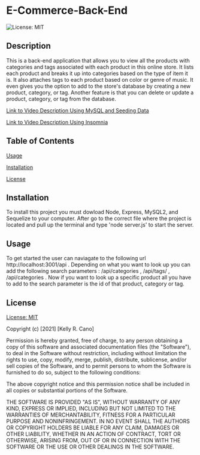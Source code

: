 # E-Commerce-Back-End

![License: MIT](https://img.shields.io/badge/License-MIT-success.svg)

## Description

This is a back-end application that allows you to view all the products with categories and tags associated with each product in this online store. It lists each product and breaks it up into categories based on the type of item it is. It also attaches tags to each product based on color or genre of music. It even gives you the option to add to the store's database by creating a new product, category, or tag. Another feature is that you can delete or update a product, category, or tag from the database.

[Link to Video Description Using MySQL and Seeding Data](https://drive.google.com/file/d/1lt_lFhGcg6q36dQv2SeB3kV-hIE6h9MJ/view) 

[Link to Video Description Using Insomnia](https://drive.google.com/file/d/1XFH8WalbSPbIrCKhAijjnpICk15YUcDq/view)

## Table of Contents

[Usage](#usage)

[Installation](#installation)

[License](#License)

## Installation

To install this project you must dowload Node, Express, MySQL2, and Sequelize to your computer. After go to the correct file where the project is located and pull up the terminal and type 'node server.js' to start the server.

## Usage

To get started the user can naviagate to the following url http://localhost:3001/api . Depending on what you want to look up you can add the following search parameters : /api/categories , /api/tags/ , /api/categories . Now if you want to look up a specific product all you have to add to the search parameter is the id of that product, category or tag.

## License

[License: MIT](https://opensource.org/licenses/MIT)


Copyright (c) [2021] [Kelly R. Cano]

Permission is hereby granted, free of charge, to any person obtaining a copy
of this software and associated documentation files (the "Software"), to deal
in the Software without restriction, including without limitation the rights
to use, copy, modify, merge, publish, distribute, sublicense, and/or sell
copies of the Software, and to permit persons to whom the Software is
furnished to do so, subject to the following conditions:

The above copyright notice and this permission notice shall be included in all
copies or substantial portions of the Software.

THE SOFTWARE IS PROVIDED "AS IS", WITHOUT WARRANTY OF ANY KIND, EXPRESS OR
IMPLIED, INCLUDING BUT NOT LIMITED TO THE WARRANTIES OF MERCHANTABILITY,
FITNESS FOR A PARTICULAR PURPOSE AND NONINFRINGEMENT. IN NO EVENT SHALL THE
AUTHORS OR COPYRIGHT HOLDERS BE LIABLE FOR ANY CLAIM, DAMAGES OR OTHER
LIABILITY, WHETHER IN AN ACTION OF CONTRACT, TORT OR OTHERWISE, ARISING FROM,
OUT OF OR IN CONNECTION WITH THE SOFTWARE OR THE USE OR OTHER DEALINGS IN THE
SOFTWARE.
